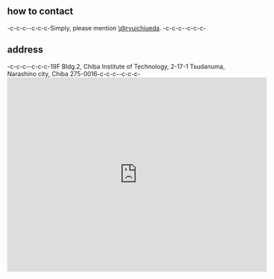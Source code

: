 <h2>how to contact</h2>-c-c-c--c-c-c-Simply, please mention <a href="https://twitter.com/ryuichiueda" target="_blank">\@ryuichiueda</a>. -c-c-c--c-c-c-<h2>address</h2>-c-c-c--c-c-c-19F Bldg.2, Chiba Institute of Technology, 2-17-1 Tsudanuma, Narashino city, Chiba 275-0016-c-c-c--c-c-c-<iframe src="https://www.google.com/maps/embed?pb=!1m18!1m12!1m3!1d829572.832215476!2d140.0213635!3d35.68884699999999!2m3!1f0!2f0!3f0!3m2!1i1024!2i768!4f13.1!3m3!1m2!1s0x602280271c38ab81%3A0x9b26ed71e15bb456!2z5Y2D6JGJ5bel5qWt5aSn5a2m!5e0!3m2!1sja!2sjp!4v1442669509656" width="600" height="450" frameborder="0" style="border:0" allowfullscreen></iframe>
